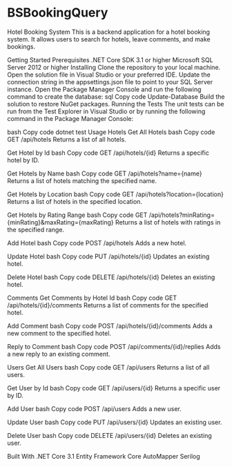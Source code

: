 # BSBookingQuery

Hotel Booking System
This is a backend application for a hotel booking system. It allows users to search for hotels, leave comments, and make bookings.

Getting Started
Prerequisites
.NET Core SDK 3.1 or higher
Microsoft SQL Server 2012 or higher
Installing
Clone the repository to your local machine.
Open the solution file in Visual Studio or your preferred IDE.
Update the connection string in the appsettings.json file to point to your SQL Server instance.
Open the Package Manager Console and run the following command to create the database:
sql
Copy code
Update-Database
Build the solution to restore NuGet packages.
Running the Tests
The unit tests can be run from the Test Explorer in Visual Studio or by running the following command in the Package Manager Console:

bash
Copy code
dotnet test
Usage
Hotels
Get All Hotels
bash
Copy code
GET /api/hotels
Returns a list of all hotels.

Get Hotel by Id
bash
Copy code
GET /api/hotels/{id}
Returns a specific hotel by ID.

Get Hotels by Name
bash
Copy code
GET /api/hotels?name={name}
Returns a list of hotels matching the specified name.

Get Hotels by Location
bash
Copy code
GET /api/hotels?location={location}
Returns a list of hotels in the specified location.

Get Hotels by Rating Range
bash
Copy code
GET /api/hotels?minRating={minRating}&maxRating={maxRating}
Returns a list of hotels with ratings in the specified range.

Add Hotel
bash
Copy code
POST /api/hotels
Adds a new hotel.

Update Hotel
bash
Copy code
PUT /api/hotels/{id}
Updates an existing hotel.

Delete Hotel
bash
Copy code
DELETE /api/hotels/{id}
Deletes an existing hotel.

Comments
Get Comments by Hotel Id
bash
Copy code
GET /api/hotels/{id}/comments
Returns a list of comments for the specified hotel.

Add Comment
bash
Copy code
POST /api/hotels/{id}/comments
Adds a new comment to the specified hotel.

Reply to Comment
bash
Copy code
POST /api/comments/{id}/replies
Adds a new reply to an existing comment.

Users
Get All Users
bash
Copy code
GET /api/users
Returns a list of all users.

Get User by Id
bash
Copy code
GET /api/users/{id}
Returns a specific user by ID.

Add User
bash
Copy code
POST /api/users
Adds a new user.

Update User
bash
Copy code
PUT /api/users/{id}
Updates an existing user.

Delete User
bash
Copy code
DELETE /api/users/{id}
Deletes an existing user.

Built With
.NET Core 3.1
Entity Framework Core
AutoMapper
Serilog
